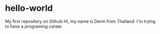 # hello-world
My first repository on Github
Hi, my name is Derm from Thailand. I'm trying to have a programing career.
